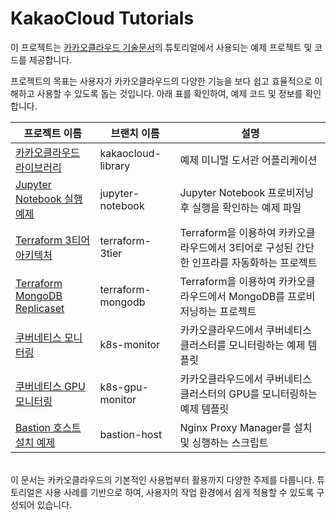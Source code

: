 # KakaoCloud Tutorials

이 프로젝트는 [카카오클라우드 기술문서](https://docs.kakaocloud.com/)의 튜토리얼에서 사용되는 예제 프로젝트 및 코드를 제공합니다. 

프로젝트의 목표는 사용자가 카카오클라우드의 다양한 기능을 보다 쉽고 효율적으로 이해하고 사용할 수 있도록 돕는 것입니다.
아래 표를 확인하여, 예제 코드 및 정보를 확인합니다.
<br/>

| 프로젝트 이름                                                                                            | 브랜치 이름             | 설명                                         |
|----------------------------------------------------------------------------------------------------|--------------------|--------------------------------------------|
| [카카오클라우드 라이브러리](https://github.com/kakaoenterprise/kakaocloud-tutorials/tree/kakaocloud-library)   | kakaocloud-library | 예제 미니멀 도서관 어플리케이션                                |
| [Jupyter Notebook 실행 예제](https://github.com/kakaoenterprise/kakaocloud-tutorials/tree/jupyter-notebook)     | jupyter-notebook   | Jupyter Notebook 프로비저닝 후 실행을 확인하는 예제 파일                   |
| [Terraform 3티어 아키텍처](https://github.com/kakaoenterprise/kakaocloud-tutorials/tree/terraform-3tier)       | terraform-3tier    | Terraform을 이용하여 카카오클라우드에서 3티어로 구성된 간단한 인프라를 자동화하는 프로젝트 |
| [Terraform MongoDB Replicaset](https://github.com/kakaoenterprise/kakaocloud-tutorials/tree/terraform-mongodb)   | terraform-mongodb  | Terraform을 이용하여 카카오클라우드에서 MongoDB를 프로비저닝하는 프로젝트   |
| [쿠버네티스 모니터링](https://github.com/kakaoenterprise/kakaocloud-tutorials/tree/k8s-monitor)             | k8s-monitor        | 카카오클라우드에서 쿠버네티스 클러스터를 모니터링하는 예제 템플릿      |
| [쿠버네티스 GPU 모니터링](https://github.com/kakaoenterprise/kakaocloud-tutorials/tree/k8s-gpu-monitor)     | k8s-gpu-monitor    | 카카오클라우드에서 쿠버네티스 클러스터의 GPU를 모니터링하는 예제 템플릿 |
| [Bastion 호스트 설치 예제](https://github.com/kakaoenterprise/kakaocloud-tutorials/tree/bastion-host)     | bastion-host       | Nginx Proxy Manager를 설치 및 싱행하는 스크립트 |

<br/>
이 문서는 카카오클라우드의 기본적인 사용법부터 활용까지 다양한 주제를 다룹니다. 튜토리얼은 사용 사례를 기반으로 하여, 사용자의 작업 환경에서 쉽게 적용할 수 있도록 구성되어 있습니다.
